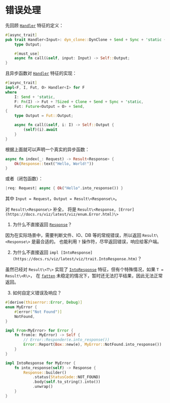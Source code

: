 # 错误处理

先回顾 [`Handler`] 特征的定义：

```rust
#[async_trait]
pub trait Handler<Input>: dyn_clone::DynClone + Send + Sync + 'static {
    type Output;

    #[must_use]
    async fn call(&self, input: Input) -> Self::Output;
}
```

且异步函数对 [`Handler`] 特征的实现：

```rust
#[async_trait]
impl<F, I, Fut, O> Handler<I> for F
where
    I: Send + 'static,
    F: Fn(I) -> Fut + ?Sized + Clone + Send + Sync + 'static,
    Fut: Future<Output = O> + Send,
{
    type Output = Fut::Output;

    async fn call(&self, i: I) -> Self::Output {
        (self)(i).await
    }
}
```

根据上面就可以声明一个真实的异步函数：

```rust
async fn index(_: Request) -> Result<Response> {
    Ok(Response::text("Hello, World!"))
}
```

或者（闭包函数）：

```rust
|req: Request| async { Ok("Hello".into_response()) }
```

其中 `Input = Request`，`Output = Result\<Response\>`。

对 `Result\<Response\>` 补全，
将是 `Result\<Response, [Error](https://docs.rs/viz/latest/viz/enum.Error.html)\>`

1. 为什么不直接返回 [`Response`]？

因为在实际场景中，需要判断文件、IO、DB 等的常规错误，所以返回 `Result\<Response\>` 是最合适的。
也能利用 `?` 操作符，尽早返回错误，响应给客户端。

2. 为什么不直接返回 `impl [IntoResponse](https://docs.rs/viz/latest/viz/trait.IntoResponse.htm)`？

虽然已经对 `Result\<T\>` 实现了 [`IntoResponse`] 特征，但有个特殊情况，如果 `T = Result\<R\>`，
在 [`fatten`] 未稳定的情况下，暂时还无法打平结果，因此无法正常返回。

3. 如何自定义错误及响应？

```rust
#[derive(thiserror::Error, Debug)]
enum MyError {
    #[error("Not Found")]
    NotFound,
}

impl From<MyError> for Error {
    fn from(e: MyError) -> Self {
        // Error::Responder(e.into_response())
        Error::Report(Box::new(e), MyError::NotFound.into_response())
    }
}

impl IntoResponse for MyError {
    fn into_response(self) -> Response {
        Response::builder()
            .status(StatusCode::NOT_FOUND)
            .body(self.to_string().into())
            .unwrap()
    }
}
```


[`Handler`]: https://docs.rs/viz/latest/viz/trait.Handler.html
[`IntoResponse`]: https://docs.rs/viz/latest/viz/trait.IntoResponse.html
[`Response`]: https://docs.rs/viz/latest/viz/struct.Response.html
[`fatten`]: https://doc.rust-lang.org/std/result/enum.Result.html#method.flatten
